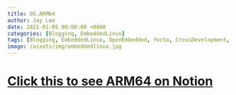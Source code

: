 ```yaml
---
title: 05.ARM64
author: Jay Lee
date: 2021-01-05 00:00:00 +0800
categories: [Blogging, EmbeddedLinux]
tags: [Blogging, EmbeddedLinux, OpenEmbedded, Yocto, CrossDevelopment, GCC, GDB, Toolchain]
image: /assets/img/embeddedlinux.jpg
---
```


# [Click this to see ARM64 on Notion](https://www.notion.so/jayleekr/05-ARM64-e4760964c8c042e98655b7d67f8a9d7d)

